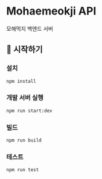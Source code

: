 # Mohaemeokji API

모해먹지 백엔드 서버

## 🚀 시작하기

### 설치
```bash
npm install
```

### 개발 서버 실행
```bash
npm run start:dev
```

### 빌드
```bash
npm run build
```

### 테스트
```bash
npm run test
```
